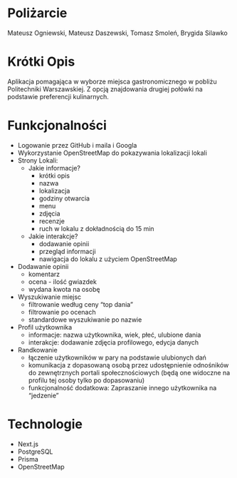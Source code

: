 # Poliżarcie

Mateusz Ogniewski, Mateusz Daszewski, Tomasz Smoleń, Brygida Silawko

# Krótki Opis

Aplikacja pomagająca w wyborze miejsca gastronomicznego w pobliżu Politechniki Warszawskiej. Z opcją znajdowania drugiej połówki na podstawie preferencji kulinarnych.

# Funkcjonalności

- Logowanie przez GitHub i maila i Googla
- Wykorzystanie OpenStreetMap do pokazywania lokalizacji lokali
- Strony Lokali:
  - Jakie informacje?
    - krótki opis
    - nazwa
    - lokalizacja
    - godziny otwarcia
    - menu
    - zdjęcia
    - recenzje
    - ruch w lokalu z dokładnością do 15 min
  - Jakie interakcje?
    - dodawanie opinii
    - przegląd informacji
    - nawigacja do lokalu z użyciem OpenStreetMap
- Dodawanie opinii
  - komentarz
  - ocena \- ilość gwiazdek
  - wydana kwota na osobę
- Wyszukiwanie miejsc
  - filtrowanie według ceny “top dania”
  - filtrowanie po ocenach
  - standardowe wyszukiwanie po nazwie
- Profil użytkownika
  - informacje: nazwa użytkownika, wiek, płeć, ulubione dania
  - interakcje: dodawanie zdjęcia profilowego, edycja danych
- Randkowanie
  - łączenie użytkowników w pary na podstawie ulubionych dań
  - komunikacja z dopasowaną osobą przez udostępnienie odnośników do zewnętrznych portali społecznościowych (będą one widoczne na profilu tej osoby tylko po dopasowaniu)
  - funkcjonalność dodatkowa: Zapraszanie innego użytkownika na “jedzenie”

# Technologie

- Next.js
- PostgreSQL
- Prisma
- OpenStreetMap
